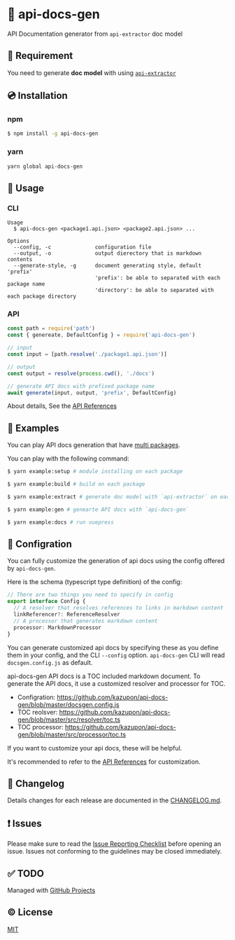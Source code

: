 # :book: api-docs-gen

API Documentation generator from `api-extractor` doc model


## :hammer: Requirement

You need to generate **doc model** with using [`api-extractor`](https://api-extractor.com/)


## :cd: Installation

### npm

```sh
$ npm install -g api-docs-gen
```

### yarn
```sh
yarn global api-docs-gen
```


## :rocket: Usage

### CLI
```
Usage
  $ api-docs-gen <package1.api.json> <package2.api.json> ...

Options
  --config, -c              configuration file
  --output, -o              output dierectory that is markdown contents
  --generate-style, -g      document generating style, default 'prefix'
                            'prefix': be able to separated with each package name
                            'directory': be able to separated with each package directory
```


### API
```javascript
const path = require('path')
const { genereate, DefaultConfig } = require('api-docs-gen')

// input
const input = [path.resolve('./package1.api.json')]

// output
const output = resolve(process.cwd(), './docs')

// generate API docs with prefixed package name
await generate(input, output, 'prefix', DefaultConfig)
```

About details, See the [API References](https://github.com/kazupon/api-docs-gen/blob/master/api-docs-gen-api.md)


## :lollipop: Examples
You can play API docs generation that have [multi packages](https://github.com/kazupon/api-docs-gen/tree/master/examples/packages).

You can play with the following command:

```sh
$ yarn example:setup # module installing on each package

$ yarn example:build # build on each package

$ yarn example:extract # generate doc model with `api-extractor` on each package

$ yarn example:gen # genearte API docs with `api-docs-gen`

$ yarn example:docs # run vuepress
```


## :wrench: Configration
You can fully customize the generation of api docs using the config offered by `api-docs-gen`.

Here is the schema (typescript type definition) of the config:
```typescript
// There are two things you need to specify in config
export interface Config {
  // A resolver that resolves references to links in markdown content
  linkReferencer?: ReferenceResolver
  // A processor that generates markdown content
  processor: MarkdownProcessor
}
```

You can generate customized api docs by specifying these as you define them in your config,  and the CLI `--config` option. `api-docs-gen` CLI  will read `docsgen.config.js` as default.

api-docs-gen API docs is a TOC included markdown document. To generate the API docs, it use a customized resolver and processor for TOC.

- Configration: https://github.com/kazupon/api-docs-gen/blob/master/docsgen.config.js
- TOC reolsver: https://github.com/kazupon/api-docs-gen/blob/master/src/resolver/toc.ts
- TOC processor: https://github.com/kazupon/api-docs-gen/blob/master/src/processor/toc.ts

If you want to customize your api docs, these will be helpful.

It's recommended to refer to the [API References](https://github.com/kazupon/api-docs-gen/blob/master/api-docs-gen-api.md) for customization.


## :scroll: Changelog
Details changes for each release are documented in the [CHANGELOG.md](https://github.com/kazupon/api-docs-gen/blob/master/CHANGELOG.md).


## :exclamation: Issues
Please make sure to read the [Issue Reporting Checklist](https://github.com/kazupon/api-docs-gen/blob/master/.github/CONTRIBUTING.md#issue-reporting-guidelines) before opening an issue. Issues not conforming to the guidelines may be closed immediately.

## :white_check_mark: TODO
Managed with [GitHub Projects](https://github.com/kazupon/api-docs-gen/projects/2)

## :copyright: License

[MIT](http://opensource.org/licenses/MIT)
